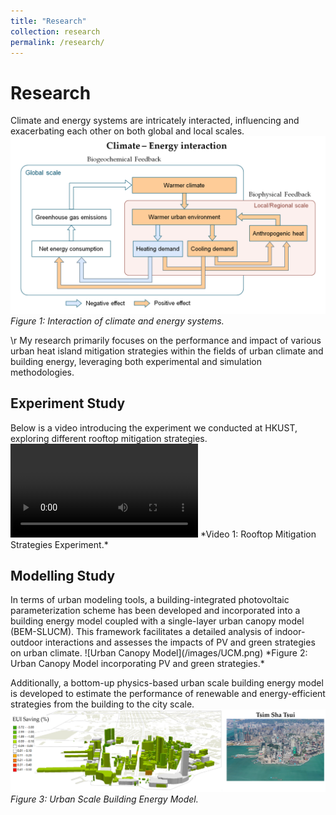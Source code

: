 ```yaml
---
title: "Research"
collection: research
permalink: /research/
---
```


Research
======
Climate and energy systems are intricately interacted, influencing and exacerbating each other on both global and local scales.
![Climate-Energy Interaction Diagram](/images/C_E.png)
*Figure 1: Interaction of climate and energy systems.*

\r
My research primarily focuses on the performance and impact of various urban heat island mitigation strategies within the fields of urban climate and building energy, leveraging both experimental and simulation methodologies. 

<h2>Experiment Study</h2>
Below is a video introducing the experiment we conducted at HKUST, exploring different rooftop mitigation strategies.
<video src="/images/PVIGR_480p.mp4" controls></video>
*Video 1: Rooftop Mitigation Strategies Experiment.*

<h2>Modelling Study</h2>
In terms of urban modeling tools, a building-integrated photovoltaic parameterization scheme has been developed and incorporated into a building energy model coupled with a single-layer urban canopy model (BEM-SLUCM). This framework facilitates a detailed analysis of indoor-outdoor interactions and assesses the impacts of PV and green strategies on urban climate.
![Urban Canopy Model](/images/UCM.png)
*Figure 2: Urban Canopy Model incorporating PV and green strategies.*

Additionally, a bottom-up physics-based urban scale building energy model is developed to estimate the performance of renewable and energy-efficient strategies from the building to the city scale.
![Urban Building Energy Model](/images/UBEM.png)
*Figure 3: Urban Scale Building Energy Model.*
